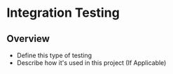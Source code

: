 # Integration Testing
## Overview
- Define this type of testing
- Describe how it's used in this project (If Applicable)